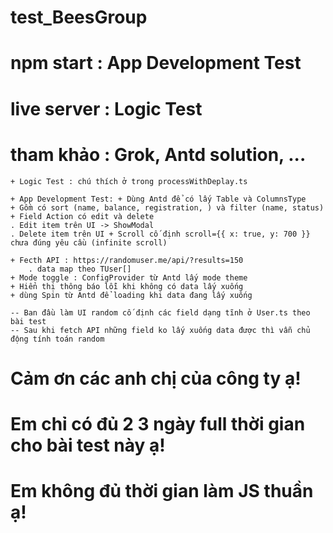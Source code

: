# test_BeesGroup

# npm start : App Development Test

# live server : Logic Test

# tham khảo : Grok, Antd solution, ...

    + Logic Test : chú thích ở trong processWithDeplay.ts

    + App Development Test: + Dùng Antd để có lấy Table và ColumnsType
    + Gồm có sort (name, balance, registration, ) và filter (name, status)
    + Field Action có edit và delete
    . Edit item trên UI -> ShowModal
    . Delete item trên UI + Scroll cố định scroll={{ x: true, y: 700 }} chưa đúng yêu cầu (infinite scroll)

    + Fecth API : https://randomuser.me/api/?results=150
        . data map theo TUser[]
    + Mode toggle : ConfigProvider từ Antd lấy mode theme
    + Hiển thị thông báo lỗi khi không có data lấy xuống
    + dùng Spin từ Antd để loading khi data đang lấy xuống

    -- Ban đầu làm UI random cố định các field dạng tĩnh ở User.ts theo bài test
    -- Sau khi fetch API những field ko lấy xuống data được thì vẫn chủ động tính toán random

# Cảm ơn các anh chị của công ty ạ!

# Em chỉ có đủ 2 3 ngày full thời gian cho bài test này ạ!

# Em không đủ thời gian làm JS thuần ạ!
